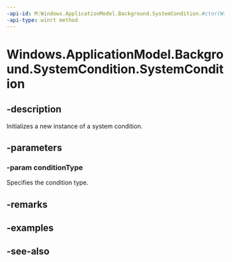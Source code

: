 ----api-id: M:Windows.ApplicationModel.Background.SystemCondition.#ctor(Windows.ApplicationModel.Background.SystemConditionType)
-api-type: winrt method
---<!-- Method syntaxpublic SystemCondition(Windows.ApplicationModel.Background.SystemConditionType conditionType)--># Windows.ApplicationModel.Background.SystemCondition.SystemCondition## -descriptionInitializes a new instance of a system condition.## -parameters### -param conditionTypeSpecifies the condition type.## -remarks## -examples## -see-also